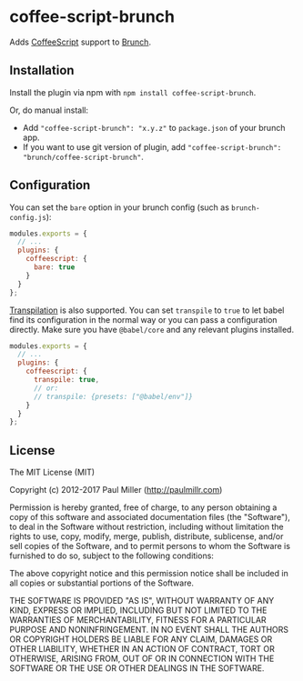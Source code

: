 # coffee-script-brunch

Adds [CoffeeScript](http://coffeescript.org) support to [Brunch](http://brunch.io).

## Installation

Install the plugin via npm with `npm install coffee-script-brunch`.

Or, do manual install:

* Add `"coffee-script-brunch": "x.y.z"` to `package.json` of your brunch app.
* If you want to use git version of plugin, add
`"coffee-script-brunch": "brunch/coffee-script-brunch"`.

## Configuration

You can set the `bare` option in your brunch config (such as `brunch-config.js`):

```js
modules.exports = {
  // ...
  plugins: {
    coffeescript: {
      bare: true
    }
  }
};
```

[Transpilation](http://coffeescript.org/#transpilation) is also supported. You
can set `transpile` to `true` to let babel find its configuration in the normal
way or you can pass a configuration directly. Make sure you have `@babel/core`
and any relevant plugins installed.

```js
modules.exports = {
  // ...
  plugins: {
    coffeescript: {
      transpile: true,
      // or:
      // transpile: {presets: ["@babel/env"]}
    }
  }
};
```

## License

The MIT License (MIT)

Copyright (c) 2012-2017 Paul Miller (http://paulmillr.com)

Permission is hereby granted, free of charge, to any person obtaining a copy
of this software and associated documentation files (the "Software"), to deal
in the Software without restriction, including without limitation the rights
to use, copy, modify, merge, publish, distribute, sublicense, and/or sell
copies of the Software, and to permit persons to whom the Software is
furnished to do so, subject to the following conditions:

The above copyright notice and this permission notice shall be included in
all copies or substantial portions of the Software.

THE SOFTWARE IS PROVIDED "AS IS", WITHOUT WARRANTY OF ANY KIND, EXPRESS OR
IMPLIED, INCLUDING BUT NOT LIMITED TO THE WARRANTIES OF MERCHANTABILITY,
FITNESS FOR A PARTICULAR PURPOSE AND NONINFRINGEMENT. IN NO EVENT SHALL THE
AUTHORS OR COPYRIGHT HOLDERS BE LIABLE FOR ANY CLAIM, DAMAGES OR OTHER
LIABILITY, WHETHER IN AN ACTION OF CONTRACT, TORT OR OTHERWISE, ARISING FROM,
OUT OF OR IN CONNECTION WITH THE SOFTWARE OR THE USE OR OTHER DEALINGS IN
THE SOFTWARE.
